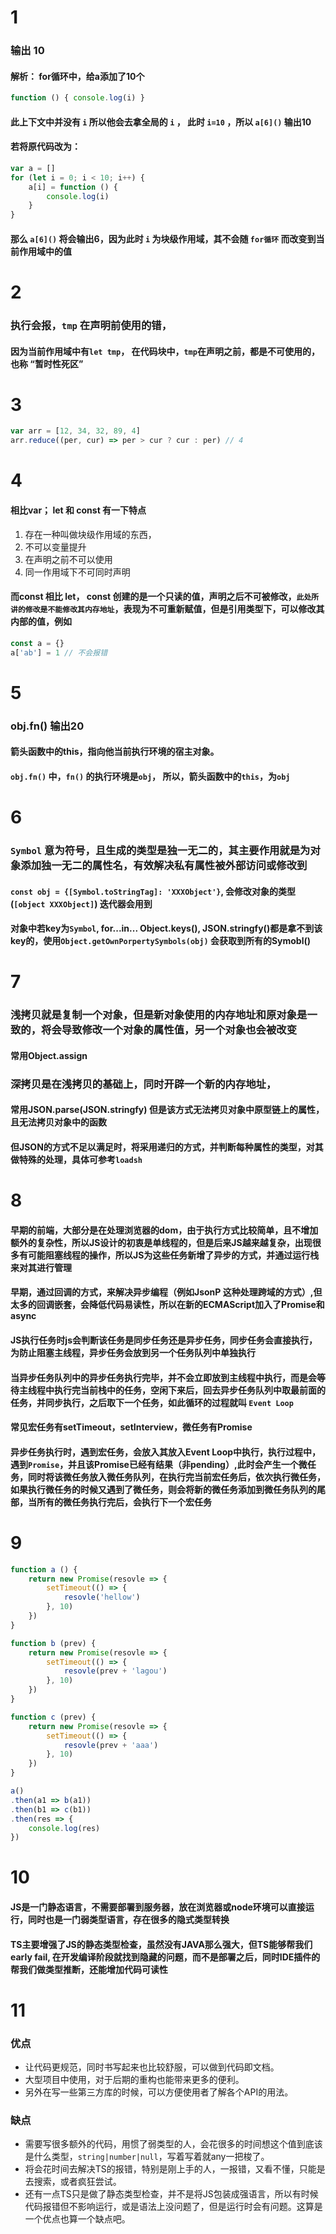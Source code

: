 # 1
### 输出 10
#### 解析： for循环中，给a添加了10个
```js 
function () { console.log(i) }
```
#### 此上下文中并没有 `i` 所以他会去拿全局的 `i` ， 此时 `i=10` ，所以 `a[6]()` 输出10

#### 若将原代码改为：
```js
var a = []
for (let i = 0; i < 10; i++) {
    a[i] = function () {
        console.log(i)
    }
}
```
#### 那么 `a[6]()` 将会输出6，因为此时 `i` 为块级作用域，其不会随 `for循环` 而改变到当前作用域中的值


# 2
### 执行会报，`tmp` 在声明前使用的错，
#### 因为当前作用域中有`let tmp`， 在代码块中，`tmp`在声明之前，都是不可使用的，也称 <b>“暂时性死区”</b> 

# 3
```js
var arr = [12, 34, 32, 89, 4]
arr.reduce((per, cur) => per > cur ? cur : per) // 4
```

# 4
#### 相比var； let 和 const 有一下特点
1. 存在一种叫做块级作用域的东西，
2. 不可以变量提升
3. 在声明之前不可以使用
4. 同一作用域下不可同时声明

#### 而const 相比 let， const 创建的是一个只读的值，声明之后不可被修改，`此处所讲的修改是不能修改其内存地址`，表现为不可重新赋值，但是引用类型下，可以修改其内部的值，例如
```js
const a = {}
a['ab'] = 1 // 不会报错
```

# 5
### obj.fn() 输出20
#### 箭头函数中的this，指向他当前执行环境的宿主对象。
#### `obj.fn()` 中，`fn()` 的执行环境是`obj`， 所以，箭头函数中的`this`，为`obj`

# 6
### `Symbol` 意为符号，且生成的类型是独一无二的，其主要作用就是为对象添加独一无二的属性名，有效解决私有属性被外部访问或修改到
#### `const obj = {[Symbol.toStringTag]: 'XXXObject'}`, 会修改对象的类型(`[object XXXObject]`) **迭代器会用到**
#### 对象中若key为`Symbol`, for...in... Object.keys(), JSON.stringfy()都是拿不到该key的，使用`Object.getOwnPorpertySymbols(obj)` 会获取到所有的Symobl()

# 7
### **浅拷贝**就是复制一个对象，但是新对象使用的内存地址和原对象是一致的，将会导致修改一个对象的属性值，另一个对象也会被改变
#### 常用Object.assign
### **深拷贝**是在浅拷贝的基础上，同时开辟一个新的内存地址，
#### 常用JSON.parse(JSON.stringfy) 但是该方式无法拷贝对象中原型链上的属性，且无法拷贝对象中的函数
#### 但JSON的方式不足以满足时，将采用递归的方式，并判断每种属性的类型，对其做特殊的处理，具体可参考`loadsh`

# 8
#### 早期的前端，大部分是在处理浏览器的dom，由于执行方式比较简单，且不增加额外的复杂性，所以JS设计的初衷是单线程的，但是后来JS越来越复杂，出现很多有可能阻塞线程的操作，所以JS为这些任务新增了异步的方式，并通过运行栈来对其进行管理
#### 早期，通过回调的方式，来解决异步编程（例如JsonP 这种处理跨域的方式）,但太多的回调嵌套，会降低代码易读性，所以在新的ECMAScript加入了Promise和async 

#### JS执行任务时js会判断该任务是同步任务还是异步任务，同步任务会直接执行，为防止阻塞主线程，异步任务会放到另一个**任务队列**中单独执行
#### 当异步任务队列中的异步任务执行完毕，并不会立即放到主线程中执行，而是会等待主线程中执行完当前栈中的任务，空闲下来后，回去异步任务队列中取最前面的任务，并同步执行，之后取下一个任务，如此循环的过程就叫 `Event Loop`

#### 常见宏任务有setTimeout，setInterview，微任务有Promise
#### 异步任务执行时，遇到宏任务，会放入其放入Event Loop中执行，执行过程中，遇到`Promise`，并且该Promise已经有结果（非pending）,此时会产生一个微任务，同时将该微任务放入微任务队列，在执行完当前宏任务后，依次执行微任务，如果执行微任务的时候又遇到了微任务，则会将新的微任务添加到微任务队列的尾部，当所有的微任务执行完后，会执行下一个宏任务

# 9
```js
function a () {
    return new Promise(resovle => {
        setTimeout(() => {
            resovle('hellow')
        }, 10)
    })
}

function b (prev) {
    return new Promise(resovle => {
        setTimeout(() => {
            resovle(prev + 'lagou')
        }, 10)
    })
}

function c (prev) {
    return new Promise(resovle => {
        setTimeout(() => {
            resovle(prev + 'aaa')
        }, 10)
    })
}

a()
.then(a1 => b(a1))
.then(b1 => c(b1))
.then(res => {
    console.log(res)
})

```

# 10 
#### JS是一门静态语言，不需要部署到服务器，放在浏览器或node环境可以直接运行，同时也是一门弱类型语言，存在很多的隐式类型转换
#### TS主要增强了JS的静态类型检查，虽然没有JAVA那么强大，但TS能够帮我们early fail, 在开发编译阶段就找到隐藏的问题，而不是部署之后，同时IDE插件的帮我们做类型推断，还能增加代码可读性

# 11 
### 优点
* 让代码更规范，同时书写起来也比较舒服，可以做到代码即文档。
* 大型项目中使用，对于后期的重构也能带来更多的便利。
* 另外在写一些第三方库的时候，可以方便使用者了解各个API的用法。
### 缺点
* 需要写很多额外的代码，用惯了弱类型的人，会花很多的时间想这个值到底该是什么类型，`string|number|null`，写着写着就any一把梭了。
* 将会花时间去解决TS的报错，特别是刚上手的人，一报错，又看不懂，只能是去搜索，或者疯狂尝试。
* 还有一点TS只是做了静态类型检查，并不是将JS包装成强语言，所以有时候代码报错但不影响运行，或是语法上没问题了，但是运行时会有问题。这算是一个优点也算一个缺点吧。